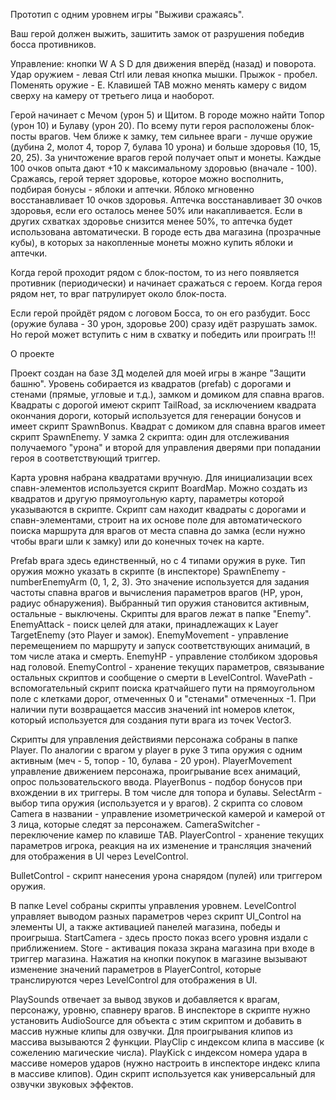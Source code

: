 Прототип с одним уровнем игры "Выживи сражаясь".

Ваш герой должен выжить, зашитить замок от разрушения победив босса противников.

Управление: кнопки W A S D для движения вперёд (назад) и поворота. Удар оружием - левая Ctrl или левая кнопка мышки. Прыжок - пробел. Поменять оружие - E. Клавишей TAB можно менять камеру с видом сверху на камеру от третьего лица и наоборот.

Герой начинает с Мечом (урон 5) и Щитом. В городе можно найти Топор (урон 10) и Булаву (урон 20). По всему пути героя расположены блок-посты врагов. Чем ближе к замку, тем сильнее враги - лучше оружие (дубина 2, молот 4, торор 7, булава 10 урона) и больше здоровья (10, 15, 20, 25). За уничтожение врагов герой получает опыт и монеты. Каждые 100 очков опыта дают +10 к максимальному здоровью (вначале - 100). Сражаясь, герой теряет здоровье, которое можно восполнить, подбирая бонусы - яблоки и аптечки. Яблоко мгновенно восстанавливает 10 очков здоровья. Аптечка восстанавливает 30 очков здоровья, если его осталось менее 50% или накапливается. Если в других схватках здоровье снизится менее 50%, то аптечка будет использована автоматически. В городе есть два магазина (прозрачные кубы), в которых за накопленные монеты можно купить яблоки и аптечки. 

Когда герой проходит рядом с блок-постом, то из него появляется противник (периодически) и начинает сражаться с героем. Когда героя рядом нет, то враг патрулирует около блок-поста.

Если герой пройдёт рядом с логовом Босса, то он его разбудит. Босс (оружие булава - 30 урон, здоровье 200) сразу идёт разрушать замок. Но герой может вступить с ним в схватку и победить или проиграть !!!


О проекте

Проект создан на базе 3Д моделей для моей игры в жанре "Защити башню". Уровень собирается из квадратов (prefab) с дорогами и стенами (прямые, угловые и т.д.), замком и домиком для спавна врагов. Квадраты с дорогой имеют скрипт TailRoad, за исключением квадрата окончания дороги, который используется для генерации бонусов и имеет скрипт SpawnBonus. Квадрат с домиком для спавна врагов имеет скрипт SpawnEnemy. У замка 2 скрипта: один для отслеживания получаемого "урона" и второй для управления дверями при попадании героя в соответствующий триггер. 

Карта уровня набрана квадратами вручную. Для инициализации всех спавн-элементов используется скрипт BoardMap. Можно создать из квадратов и другую прямоугольную карту, параметры которой указываются в скрипте. Скрипт сам находит квадраты с дорогами и спавн-элементами, строит на их основе поле для автоматического поиска маршрута для врагов от места спавна до замка (если нужно чтобы враги шли к замку) или до конечных точек на карте.

Prefab врага здесь единственный, но с 4 типами оружия в руке. Тип оружия можно указать в скрипте (в инспекторе) SpawnEnemy - numberEnemyArm (0, 1, 2, 3). Это значение используется для задания частоты спавна врагов и вычисления параметров врагов (HP, урон, радиус обнаружения). Выбранный тип оружия становится активным, остальные - выключены. Скрипты для врагов лежат в папке "Enemy". EnemyAttack - поиск целей для атаки, принадлежащих к Layer TargetEnemy (это Player и замок). EnemyMovement - управление перемещением по маршруту и запуск соответствующих анимаций, в том числе атака и смерть. EnemyHP - управление столбиком здоровья над головой. EnemyControl - хранение текущих параметров, связывание остальных скриптов и сообщение о смерти в LevelControl. WavePath - вспомогательный скрипт поиска кратчайшего пути на прямоугольном поле с клетками дорог, отмеченных 0 и "стенами" отмеченных -1. При наличии пути возвращается массив значений int номеров клеток, который используется для создания пути врага из точек Vector3.

Скрипты для управления действиями персонажа собраны в папке Player. По аналогии с врагом у player в руке 3 типа оружия с одним активным (меч - 5, топор - 10, булава - 20 урон). PlayerMovement управление движением персонажа, проигрывание всех анимаций, опрос пользовательского ввода. PlayerBonus - подбор бонусов при вхождении в их триггеры. В том числе для топора и булавы. SelectArm - выбор типа оружия (используется и у врагов). 2 скрипта со словом Camera в названии - управление изометрической камерой и камерой от 3 лица, которые следят за персонажем. CameraSwitcher - переключение камер по клавише TAB. PlayerControl - хранение текущих параметров игрока, реакция на их изменение и трансляция значений для отображения в UI через LevelControl.

BulletControl - скрипт нанесения урона снарядом (пулей) или триггером оружия.

В папке Level собраны скрипты управления уровнем. LevelControl управляет выводом разных параметров через скрипт UI_Control на элементы UI, а также активацией панелей магазина, победы и проигрыша. StartCamera - здесь просто показ всего уровня издали с приближением. Store - активация показа зкрана магазина при входе в триггер магазина. Нажатия на кнопки покупок в магазине вызывают изменение значений параметров в PlayerControl, которые транслируются через LevelControl для отображения в UI. 

PlaySounds отвечает за вывод звуков и добавляется к врагам, персонажу, уровню, спавнеру врагов. В инспекторе в скрипте нужно установить AudioSource для объекта с этим скриптом и добавить в массив нужные клипы для озвучки. Для проигрывания клипов из массива вызываются 2 функции. PlayClip с индексом клипа в массиве (к сожелению магические числа). PlayKick с индексом номера удара в массиве номеров ударов (нужно настроить в инспекторе индекс клипа в массиве клипов). Один скрипт используется как универсальный для озвучки звуковых эффектов. 
